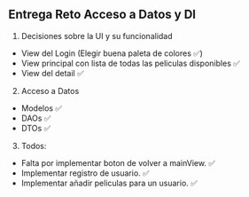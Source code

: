 ## Entrega Reto Acceso a Datos y DI
1. Decisiones sobre la UI y su funcionalidad
 - View del Login (Elegir buena paleta de colores ✅)
 - View principal con lista de todas las peliculas disponibles ✅
 - View del detail ✅
2. Acceso a Datos
 - Modelos ✅
 - DAOs ✅
 - DTOs ✅
3. Todos:
 - Falta por implementar boton de volver a mainView. ✅
 - Implementar registro de usuario. ✅
 - Implementar añadir peliculas para un usuario. ✅
